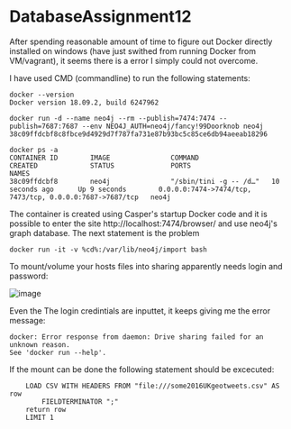 # DatabaseAssignment12

After spending reasonable amount of time to figure out Docker directly installed on windows (have just swithed from running Docker from VM/vagrant), it seems there is a error I simply could not overcome.

I have used CMD (commandline) to run the following statements:

    docker --version
    Docker version 18.09.2, build 6247962

    docker run -d --name neo4j --rm --publish=7474:7474 --publish=7687:7687 --env NEO4J_AUTH=neo4j/fancy!99Doorknob neo4j
    38c09ffdcbf8c8fbce9d4929d7f787fa731e87b93bc5c85ce6db94aeeab18296

    docker ps -a
    CONTAINER ID        IMAGE               COMMAND                  CREATED             STATUS              PORTS                                                      NAMES
    38c09ffdcbf8        neo4j               "/sbin/tini -g -- /d…"   10 seconds ago      Up 9 seconds        0.0.0.0:7474->7474/tcp,    7473/tcp, 0.0.0.0:7687->7687/tcp   neo4j
    
The container is created using Casper's startup Docker code and it is possible to enter the site http://localhost:7474/browser/ 
and use neo4j's graph database. The next statement is the problem

    docker run -it -v %cd%:/var/lib/neo4j/import bash
  
To mount/volume your hosts files into sharing apparently needs login and password:

![image](https://user-images.githubusercontent.com/40825848/56875308-5cddc600-6a40-11e9-8059-6c2858117213.png)

Even the The login credintials are inputtet, it keeps giving me the error message:

    docker: Error response from daemon: Drive sharing failed for an unknown reason.
    See 'docker run --help'.

If the mount can be done the following statement should be excecuted:

        LOAD CSV WITH HEADERS FROM "file:///some2016UKgeotweets.csv" AS row 
            FIELDTERMINATOR ";"
        return row
        LIMIT 1





